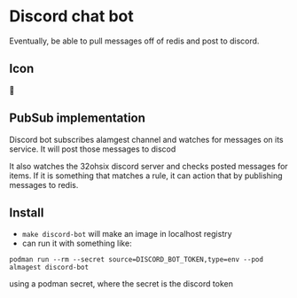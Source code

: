 # Discord chat bot
Eventually, be able to pull messages off of redis and post to discord.

## Icon
💬

## PubSub implementation

Discord bot subscribes alamgest channel and watches for messages on its service.
It will post those messages to discod

It also watches the 32ohsix discord server and checks posted messages for items.
If it is something that matches a rule, it can action that by publishing messages to redis.


## Install
* `make discord-bot` will make an image in localhost registry
* can run it with something like: 

```
podman run --rm --secret source=DISCORD_BOT_TOKEN,type=env --pod almagest discord-bot
```

using a podman secret, where the secret is the discord token
